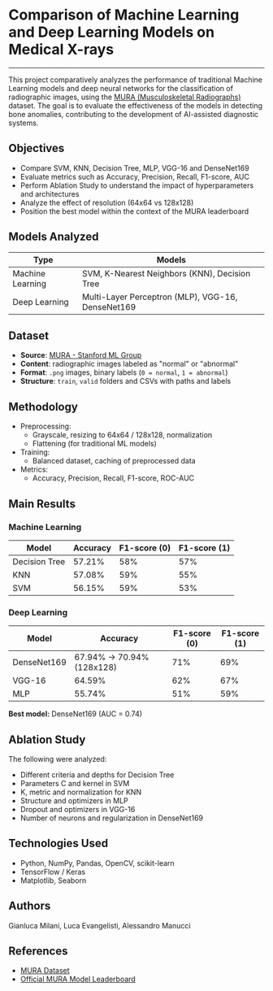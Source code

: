 # Comparison of Machine Learning and Deep Learning Models on Medical X-rays

---

This project comparatively analyzes the performance of traditional Machine Learning models and deep neural networks for the classification of radiographic images, using the [MURA (Musculoskeletal Radiographs)](https://stanfordmlgroup.github.io/competitions/mura/) dataset. The goal is to evaluate the effectiveness of the models in detecting bone anomalies, contributing to the development of AI-assisted diagnostic systems.

## Objectives

- Compare SVM, KNN, Decision Tree, MLP, VGG-16 and DenseNet169
- Evaluate metrics such as Accuracy, Precision, Recall, F1-score, AUC
- Perform Ablation Study to understand the impact of hyperparameters and architectures
- Analyze the effect of resolution (64x64 vs 128x128)
- Position the best model within the context of the MURA leaderboard

## Models Analyzed

| Type              | Models                                         |
|-------------------|------------------------------------------------|
| Machine Learning  | SVM, K-Nearest Neighbors (KNN), Decision Tree  |
| Deep Learning     | Multi-Layer Perceptron (MLP), VGG-16, DenseNet169 |

## Dataset

- **Source**: [MURA - Stanford ML Group](https://stanfordmlgroup.github.io/competitions/mura/)
- **Content**: radiographic images labeled as "normal" or "abnormal"
- **Format**: `.png` images, binary labels (`0 = normal`, `1 = abnormal`)
- **Structure**: `train`, `valid` folders and CSVs with paths and labels

## Methodology

- Preprocessing:
  - Grayscale, resizing to 64x64 / 128x128, normalization
  - Flattening (for traditional ML models)
- Training:
  - Balanced dataset, caching of preprocessed data
- Metrics:
  - Accuracy, Precision, Recall, F1-score, ROC-AUC

## Main Results

### Machine Learning

| Model          | Accuracy | F1-score (0) | F1-score (1) |
|----------------|----------|--------------|--------------|
| Decision Tree  | 57.21%   | 58%          | 57%          |
| KNN            | 57.08%   | 59%          | 55%          |
| SVM            | 56.15%   | 59%          | 53%          |

### Deep Learning

| Model          | Accuracy     | F1-score (0) | F1-score (1) |
|----------------|--------------|--------------|--------------|
| DenseNet169    | 67.94% → 70.94% (128x128) | 71% | 69% |
| VGG-16         | 64.59%       | 62%          | 67%          |
| MLP            | 55.74%       | 51%          | 59%          |

**Best model:** DenseNet169 (AUC = 0.74)

## Ablation Study

The following were analyzed:
- Different criteria and depths for Decision Tree
- Parameters C and kernel in SVM
- K, metric and normalization for KNN
- Structure and optimizers in MLP
- Dropout and optimizers in VGG-16
- Number of neurons and regularization in DenseNet169

## Technologies Used

- Python, NumPy, Pandas, OpenCV, scikit-learn
- TensorFlow / Keras
- Matplotlib, Seaborn

## Authors
Gianluca Milani, Luca Evangelisti, Alessandro Manucci

## References

- [MURA Dataset](https://stanfordmlgroup.github.io/competitions/mura/)
- [Official MURA Model Leaderboard](https://stanfordmlgroup.github.io/competitions/mura/)
